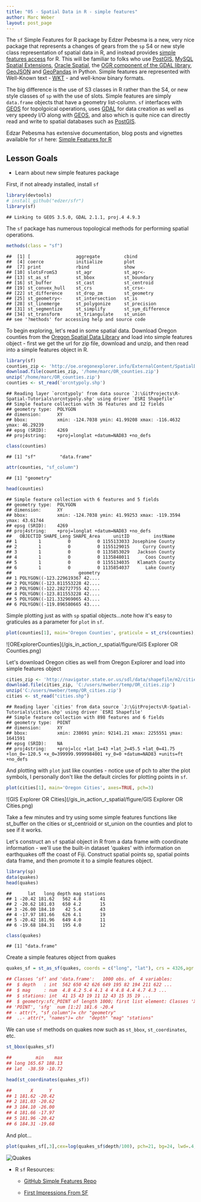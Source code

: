 ```yaml
---
title: "05 - Spatial Data in R - simple features"
author: Marc Weber
layout: post_page
---
```


The `sf` Simple Features for R package by Edzer Pebesma is a new, very nice package that represents a changes of gears from the `sp` S4 or new style class representation of spatial data in R, and instead provides [simple features access](https://en.wikipedia.org/wiki/Simple_Features) for R. This will be familiar to folks who use [PostGIS](https://en.wikipedia.org/wiki/PostGIS), [MySQL Spatial Extensions](https://en.wikipedia.org/wiki/MySQL), [Oracle Spatial](https://en.wikipedia.org/wiki/Oracle_Spatial_and_Graph), the [OGR component of the GDAL library](https://en.wikipedia.org/wiki/GDAL), [GeoJSON](https://datatracker.ietf.org/doc/rfc7946/) and [GeoPandas](http://geopandas.org/) in Python.  Simple features are represented with Well-Known text - [WKT](https://en.wikipedia.org/wiki/Well-known_text) - and well-know binary formats.

The big difference is the use of S3 classes in R rather than the S4, or new style classes of `sp` with the use of slots.  Simple features are simply `data.frame` objects that have a geometry list-column.  `sf` interfaces with [GEOS](https://trac.osgeo.org/geos) for topolgoical operations, uses [GDAL](https://en.wikipedia.org/wiki/GDAL) for data creation as well as very speedy I/O along with [GEOS](https://trac.osgeo.org/geos), and also which is quite nice can directly read and write to spatial databases such as [PostGIS](https://en.wikipedia.org/wiki/PostGIS).  

Edzar Pebesma has extensive documentation, blog posts and vignettes available for `sf` here:
[Simple Features for R](https://github.com/edzer/sfr)

## Lesson Goals
  - Learn about new simple features package

First, if not already installed, install `sf`

```r
library(devtools)
# install_github("edzer/sfr")
library(sf)
```

```
## Linking to GEOS 3.5.0, GDAL 2.1.1, proj.4 4.9.3
```

The `sf` package has numerous topological methods for performing spatial operations.

```r
methods(class = "sf")
```

```
##  [1] [                 aggregate         cbind            
##  [4] coerce            initialize        plot             
##  [7] print             rbind             show             
## [10] slotsFromS3       st_agr            st_agr<-         
## [13] st_as_sf          st_bbox           st_boundary      
## [16] st_buffer         st_cast           st_centroid      
## [19] st_convex_hull    st_crs            st_crs<-         
## [22] st_difference     st_drop_zm        st_geometry      
## [25] st_geometry<-     st_intersection   st_is            
## [28] st_linemerge      st_polygonize     st_precision     
## [31] st_segmentize     st_simplify       st_sym_difference
## [34] st_transform      st_triangulate    st_union         
## see '?methods' for accessing help and source code
```

To begin exploring, let's read in some spatial data. Download Oregon counties from the [Oregon Spatial Data Library](http://spatialdata.oregonexplorer.info/geoportal/catalog/main/home.page) and load into simple features object - first we get the url for zip file, download and unzip, and then read into a simple features object in R.

```r
library(sf)
counties_zip <- 'http://oe.oregonexplorer.info/ExternalContent/SpatialDataforDownload/orcnty2015.zip'
download.file(counties_zip, '/home/marc/OR_counties.zip')
unzip('/home/marc/OR_counties.zip')
counties <- st_read('orcntypoly.shp')
```

```
## Reading layer `orcntypoly' from data source `J:\GitProjects\R-Spatial-Tutorials\orcntypoly.shp' using driver `ESRI Shapefile'
## Simple feature collection with 36 features and 12 fields
## geometry type:  POLYGON
## dimension:      XY
## bbox:           xmin: -124.7038 ymin: 41.99208 xmax: -116.4632 ymax: 46.29239
## epsg (SRID):    4269
## proj4string:    +proj=longlat +datum=NAD83 +no_defs
```

```r
class(counties)
```

```
## [1] "sf"         "data.frame"
```

```r
attr(counties, "sf_column")
```

```
## [1] "geometry"
```

```r
head(counties)
```

```
## Simple feature collection with 6 features and 5 fields
## geometry type:  POLYGON
## dimension:      XY
## bbox:           xmin: -124.7038 ymin: 41.99253 xmax: -119.3594 ymax: 43.61744
## epsg (SRID):    4269
## proj4string:    +proj=longlat +datum=NAD83 +no_defs
##   OBJECTID SHAPE_Leng SHAPE_Area     unitID         instName
## 1        1          0          0 1155133033 Josephine County
## 2        1          0          0 1155129015     Curry County
## 3        1          0          0 1135853029   Jackson County
## 4        1          0          0 1135848011      Coos County
## 5        1          0          0 1155134035   Klamath County
## 6        1          0          0 1135854037      Lake County
##                         geometry
## 1 POLYGON((-123.229619367 42....
## 2 POLYGON((-123.811553228 42....
## 3 POLYGON((-122.282727755 42....
## 4 POLYGON((-123.811553228 42....
## 5 POLYGON((-121.332969065 43....
## 6 POLYGON((-119.896580665 43....
```

Simple plotting just as with `sp` spatial objects...note how it's easy to graticules as a parameter for `plot` in `sf`.

```r
plot(counties[1], main='Oregon Counties', graticule = st_crs(counties), axes=TRUE)
```

![ORExplorerCounties](/gis_in_action_r_spatial/figure/GIS Explorer OR Counties.png)


Let's download Oregon cities as well from Oregon Explorer and load into simple features object

```r
cities_zip <- 'http://navigator.state.or.us/sdl/data/shapefile/m2/cities.zip'
download.file(cities_zip, 'C:/users/mweber/temp/OR_cities.zip')
unzip('C:/users/mweber/temp/OR_cities.zip')
cities <- st_read("cities.shp")
```

```
## Reading layer `cities' from data source `J:\GitProjects\R-Spatial-Tutorials\cities.shp' using driver `ESRI Shapefile'
## Simple feature collection with 898 features and 6 fields
## geometry type:  POINT
## dimension:      XY
## bbox:           xmin: 238691 ymin: 92141.21 xmax: 2255551 ymax: 1641591
## epsg (SRID):    NA
## proj4string:    +proj=lcc +lat_1=43 +lat_2=45.5 +lat_0=41.75 +lon_0=-120.5 +x_0=399999.9999984001 +y_0=0 +datum=NAD83 +units=ft +no_defs
```

And plotting with `plot` just like counties - notice use of pch to alter the plot symbols, I personally don't like the default circles for plotting points in `sf`.

```r
plot(cities[1], main='Oregon Cities', axes=TRUE, pch=3)
```

![GIS Explorer OR Cities](/gis_in_action_r_spatial/figure/GIS Explorer OR Cities.png)

Take a few minutes and try using some simple features functions like st_buffer on the cities or st_centrioid or st_union on the counties and plot to see if it works.

Let's construct an `sf`  spatial object in R from a data frame with coordinate information - we'll use the built-in dataset 'quakes' with information on earthquakes off the coast of Fiji.  Construct spatial points sp, spatial points data frame, and then promote it to a simple features object.

```r
library(sp)
data(quakes)
head(quakes)
```

```
##      lat   long depth mag stations
## 1 -20.42 181.62   562 4.8       41
## 2 -20.62 181.03   650 4.2       15
## 3 -26.00 184.10    42 5.4       43
## 4 -17.97 181.66   626 4.1       19
## 5 -20.42 181.96   649 4.0       11
## 6 -19.68 184.31   195 4.0       12
```

```r
class(quakes)
```

```
## [1] "data.frame"
```
 
Create a simple features object from quakes

```r
quakes_sf = st_as_sf(quakes, coords = c("long", "lat"), crs = 4326,agr = "constant")
```


```r
## Classes ‘sf’ and 'data.frame':	1000 obs. of  4 variables:
##  $ depth   : int  562 650 42 626 649 195 82 194 211 622 ...
##  $ mag     : num  4.8 4.2 5.4 4.1 4 4 4.8 4.4 4.7 4.3 ...
##  $ stations: int  41 15 43 19 11 12 43 15 35 19 ...
##  $ geometry:sfc_POINT of length 1000; first list element: Classes 'XY',
## 'POINT', 'sfg'  num [1:2] 181.6 -20.4
## - attr(*, "sf_column")= chr "geometry"
##  ..- attr(*, "names")= chr  "depth" "mag" "stations"
```

We can use `sf` methods on quakes now such as `st_bbox`, `st_coordinates`, etc.

```r
st_bbox(quakes_sf)
```

```r
##         min    max
## long 165.67 188.13
## lat  -38.59 -10.72
```

```r
head(st_coordinates(quakes_sf))
```

```r
##       X      Y
## 1 181.62 -20.42
## 2 181.03 -20.62
## 3 184.10 -26.00
## 4 181.66 -17.97
## 5 181.96 -20.42
## 6 184.31 -19.68
```

And plot...

```r
plot(quakes_sf[,3],cex=log(quakes_sf$depth/100), pch=21, bg=24, lwd=.4, axes=T) 
```

![Quakes](/gis_in_action_r_spatial/figure/Quakes.png)

- R `sf` Resources:

    - [GitHub Simple Features Repo](https://github.com/edzer/sfr)
    
    - [First Impressions From SF](https://geographicdatascience.com/2017/01/06/first-impressions-from-sf-the-simple-features-r-package/)
    


